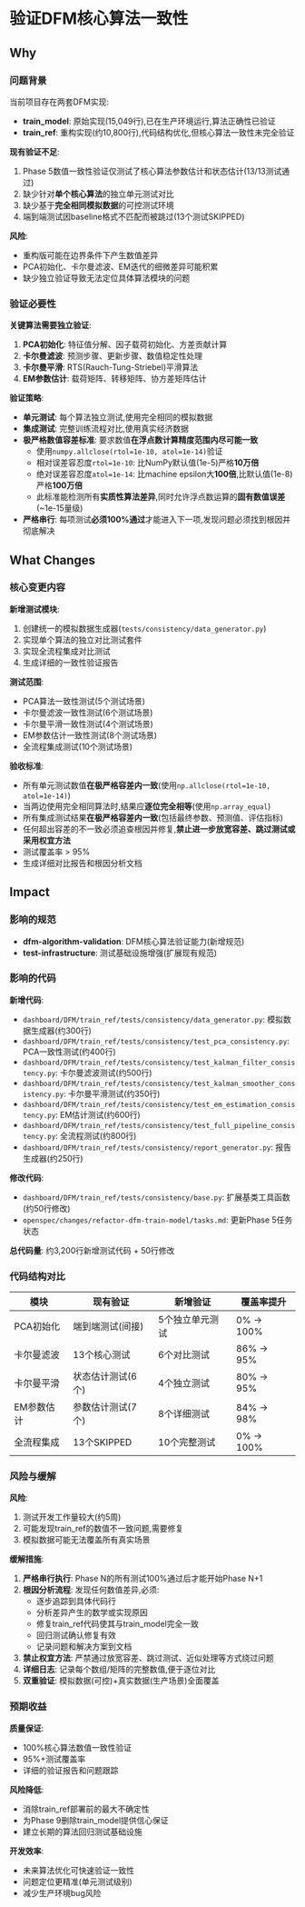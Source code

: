 # 验证DFM核心算法一致性

## Why

### 问题背景

当前项目存在两套DFM实现:
- **train_model**: 原始实现(15,049行),已在生产环境运行,算法正确性已验证
- **train_ref**: 重构实现(约10,800行),代码结构优化,但核心算法一致性未完全验证

**现有验证不足**:
1. Phase 5数值一致性验证仅测试了核心算法参数估计和状态估计(13/13测试通过)
2. 缺少针对**单个核心算法**的独立单元测试对比
3. 缺少基于**完全相同模拟数据**的可控测试环境
4. 端到端测试因baseline格式不匹配而被跳过(13个测试SKIPPED)

**风险**:
- 重构版可能在边界条件下产生数值差异
- PCA初始化、卡尔曼滤波、EM迭代的细微差异可能积累
- 缺少独立验证导致无法定位具体算法模块的问题

### 验证必要性

**关键算法需要独立验证**:
1. **PCA初始化**: 特征值分解、因子载荷初始化、方差贡献计算
2. **卡尔曼滤波**: 预测步骤、更新步骤、数值稳定性处理
3. **卡尔曼平滑**: RTS(Rauch-Tung-Striebel)平滑算法
4. **EM参数估计**: 载荷矩阵、转移矩阵、协方差矩阵估计

**验证策略**:
- **单元测试**: 每个算法独立测试,使用完全相同的模拟数据
- **集成测试**: 完整训练流程对比,使用真实经济数据
- **极严格数值容差标准**: 要求数值**在浮点数计算精度范围内尽可能一致**
  - 使用`numpy.allclose(rtol=1e-10, atol=1e-14)`验证
  - 相对误差容忍度`rtol=1e-10`: 比NumPy默认值(1e-5)严格**10万倍**
  - 绝对误差容忍度`atol=1e-14`: 比machine epsilon大**100倍**,比默认值(1e-8)严格**100万倍**
  - 此标准能检测所有**实质性算法差异**,同时允许浮点数运算的**固有数值误差**(~1e-15量级)
- **严格串行**: 每项测试**必须100%通过**才能进入下一项,发现问题必须找到根因并彻底解决

## What Changes

### 核心变更内容

**新增测试模块**:
1. 创建统一的模拟数据生成器(`tests/consistency/data_generator.py`)
2. 实现单个算法的独立对比测试套件
3. 实现全流程集成对比测试
4. 生成详细的一致性验证报告

**测试范围**:
- PCA算法一致性测试(5个测试场景)
- 卡尔曼滤波一致性测试(6个测试场景)
- 卡尔曼平滑一致性测试(4个测试场景)
- EM参数估计一致性测试(8个测试场景)
- 全流程集成测试(10个测试场景)

**验收标准**:
- 所有单元测试数值**在极严格容差内一致**(使用`np.allclose(rtol=1e-10, atol=1e-14)`)
- 当两边使用完全相同算法时,结果应**逐位完全相等**(使用`np.array_equal`)
- 所有集成测试结果**在极严格容差内一致**(包括最终参数、预测值、评估指标)
- 任何超出容差的不一致必须追查根因并修复,**禁止进一步放宽容差、跳过测试或采用权宜方法**
- 测试覆盖率 > 95%
- 生成详细对比报告和根因分析文档

## Impact

### 影响的规范

- **dfm-algorithm-validation**: DFM核心算法验证能力(新增规范)
- **test-infrastructure**: 测试基础设施增强(扩展现有规范)

### 影响的代码

**新增代码**:
- `dashboard/DFM/train_ref/tests/consistency/data_generator.py`: 模拟数据生成器(约300行)
- `dashboard/DFM/train_ref/tests/consistency/test_pca_consistency.py`: PCA一致性测试(约400行)
- `dashboard/DFM/train_ref/tests/consistency/test_kalman_filter_consistency.py`: 卡尔曼滤波测试(约500行)
- `dashboard/DFM/train_ref/tests/consistency/test_kalman_smoother_consistency.py`: 卡尔曼平滑测试(约350行)
- `dashboard/DFM/train_ref/tests/consistency/test_em_estimation_consistency.py`: EM估计测试(约600行)
- `dashboard/DFM/train_ref/tests/consistency/test_full_pipeline_consistency.py`: 全流程测试(约800行)
- `dashboard/DFM/train_ref/tests/consistency/report_generator.py`: 报告生成器(约250行)

**修改代码**:
- `dashboard/DFM/train_ref/tests/consistency/base.py`: 扩展基类工具函数(约50行修改)
- `openspec/changes/refactor-dfm-train-model/tasks.md`: 更新Phase 5任务状态

**总代码量**: 约3,200行新增测试代码 + 50行修改

### 代码结构对比

| 模块 | 现有验证 | 新增验证 | 覆盖率提升 |
|------|---------|---------|-----------|
| PCA初始化 | 端到端测试(间接) | 5个独立单元测试 | 0% → 100% |
| 卡尔曼滤波 | 13个核心测试 | 6个对比测试 | 86% → 95% |
| 卡尔曼平滑 | 状态估计测试(6个) | 4个独立测试 | 80% → 95% |
| EM参数估计 | 参数估计测试(7个) | 8个详细测试 | 84% → 98% |
| 全流程集成 | 13个SKIPPED | 10个完整测试 | 0% → 100% |

### 风险与缓解

**风险**:
1. 测试开发工作量较大(约5周)
2. 可能发现train_ref的数值不一致问题,需要修复
3. 模拟数据可能无法覆盖所有真实场景

**缓解措施**:
1. **严格串行执行**: Phase N的所有测试100%通过后才能开始Phase N+1
2. **根因分析流程**: 发现任何数值差异,必须:
   - 逐步追踪到具体代码行
   - 分析差异产生的数学或实现原因
   - 修复train_ref代码使其与train_model完全一致
   - 回归测试确认修复有效
   - 记录问题和解决方案到文档
3. **禁止权宜方法**: 严禁通过放宽容差、跳过测试、近似处理等方式绕过问题
4. **详细日志**: 记录每个数组/矩阵的完整数值,便于逐位对比
5. **双重验证**: 模拟数据(可控)+真实数据(生产场景)全面覆盖

### 预期收益

**质量保证**:
- 100%核心算法数值一致性验证
- 95%+测试覆盖率
- 详细的验证报告和问题跟踪

**风险降低**:
- 消除train_ref部署前的最大不确定性
- 为Phase 9删除train_model提供信心保证
- 建立长期的算法回归测试基础设施

**开发效率**:
- 未来算法优化可快速验证一致性
- 问题定位更精准(单元测试级别)
- 减少生产环境bug风险
